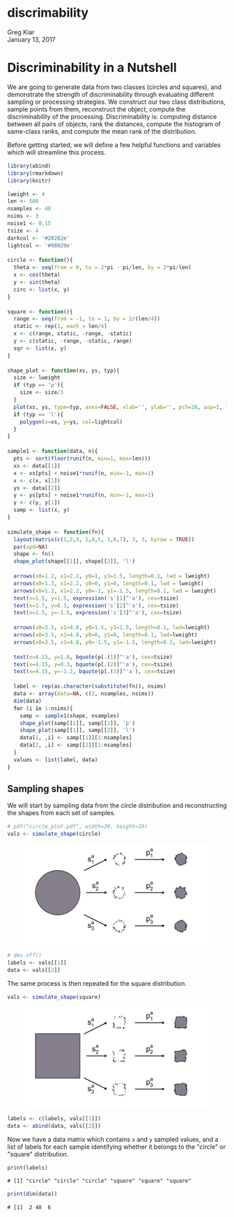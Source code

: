 # discrimability
Greg Kiar  
January 13, 2017  

# Discriminability in a Nutshell

We are going to generate data from two classes (circles and squares), and demonstrate the
strength of discriminability through evaluating different sampling or processing strategies.
We construct our two class distributions, sample points from them, reconstruct the object,
compute the discriminability of the processing. Discriminability is: computing distance between
all pairs of objects, rank the distances, compute the histogram of same-class ranks, and compute
the mean rank of the distribution.

Before getting started, we will define a few helpful functions and variables which will streamline
this process.


```r
library(abind)
library(rmarkdown)
library(knitr)
```




```r
lweight <- 4
len <- 500
nsamples <- 40
nsims <- 3
noise1 <- 0.15
tsize <- 4
darkcol <- '#28282e'
lightcol <- '#98929e'

circle <- function(){
  theta <- seq(from = 0, to = 2*pi - pi/len, by = 2*pi/len)
  x <- cos(theta)
  y <- sin(theta)
  circ <- list(x, y)
}

square <- function(){
  range <- seq(from = -1, to = 1, by = 2/(len/4))
  static <- rep(1, each = len/4)
  x <- c(range, static, -range, -static) 
  y <- c(static, -range, -static, range)
  sqr <- list(x, y)
}

shape_plot <- function(xs, ys, typ){
  size <- lweight
  if (typ == 'p'){
    size <- size/3
  }
  plot(xs, ys, type=typ, axes=FALSE, xlab='', ylab='', pch=20, asp=1, lwd=size, col=darkcol)
  if (typ == 'l'){
    polygon(x=xs, y=ys, col=lightcol)
  }
}

sample1 <- function(data, n){
  pts <- sort(floor(runif(n, min=1, max=len)))
  xs <- data[[1]]
  x <- xs[pts] + noise1*runif(n, min=-1, max=1)
  x <- c(x, x[1])
  ys <- data[[2]]
  y <- ys[pts] + noise1*runif(n, min=-1, max=1)
  y <- c(y, y[1])
  samp <- list(x, y)
}

simulate_shape <- function(fn){
  layout(matrix(c(1,2,3, 1,4,5, 1,6,7), 3, 3, byrow = TRUE))
  par(xpd=NA)
  shape <- fn()
  shape_plot(shape[[1]], shape[[2]], 'l')
  
  arrows(x0=1.2, x1=2.2, y0=1, y1=1.5, length=0.1, lwd = lweight)
  arrows(x0=1.3, x1=2.2, y0=0, y1=0, length=0.1, lwd = lweight)
  arrows(x0=1.2, x1=2.2, y0=-1, y1=-1.5, length=0.1, lwd = lweight)
  text(x=1.5, y=1.5, expression('s'[1]^'a'), cex=tsize)
  text(x=1.7, y=0.3, expression('s'[2]^'a'), cex=tsize)
  text(x=1.5, y=-1.5, expression('s'[3]^'a'), cex=tsize)

  arrows(x0=3.5, x1=4.8, y0=1.5, y1=1.5, length=0.1, lwd=lweight)
  arrows(x0=3.5, x1=4.8, y0=0, y1=0, length=0.1, lwd=lweight)
  arrows(x0=3.5, x1=4.8, y0=-1.5, y1=-1.5, length=0.1, lwd=lweight)

  text(x=4.15, y=1.8, bquote(p[.(1)]^'a'), cex=tsize)
  text(x=4.15, y=0.3, bquote(p[.(2)]^'a'), cex=tsize)
  text(x=4.15, y=-1.2, bquote(p[.(3)]^'a'), cex=tsize)
  
  label <- rep(as.character(substitute(fn)), nsims)
  data <- array(data=NA, c(2, nsamples, nsims))
  dim(data)
  for (i in 1:nsims){
    samp <- sample1(shape, nsamples)
    shape_plot(samp[[1]], samp[[2]], 'p')
    shape_plot(samp[[1]], samp[[2]], 'l')
    data[1, ,i] <- samp[[1]][1:nsamples]
    data[2, ,i] <- samp[[2]][1:nsamples]
  }
  values <- list(label, data)
}
```

## Sampling shapes

We will start by sampling data from the circle distribution and reconstructing the shapes
from each set of samples.


```r
# pdf("circle_plot.pdf", width=20, height=10)
vals <- simulate_shape(circle)
```

<figure><img src="./Figures/circle_sampling-1.png"><figcaption></figcaption></figure>

```r
# dev.off()
labels <- vals[[1]]
data <- vals[[2]]
```

The same process is then repeated for the square distribution.

```r
vals <- simulate_shape(square)
```

<figure><img src="./Figures/square_sampling-1.png"><figcaption></figcaption></figure>

```r
labels <- c(labels, vals[[1]])
data <- abind(data, vals[[2]])
```

Now we have a data matrix which contains `x` and `y` sampled values, and a list of labels
for each sample identifying whether it belongs to the "circle" or "square" distribution.

```r
print(labels)
```

```
# [1] "circle" "circle" "circle" "square" "square" "square"
```

```r
print(dim(data))
```

```
# [1]  2 40  6
```
